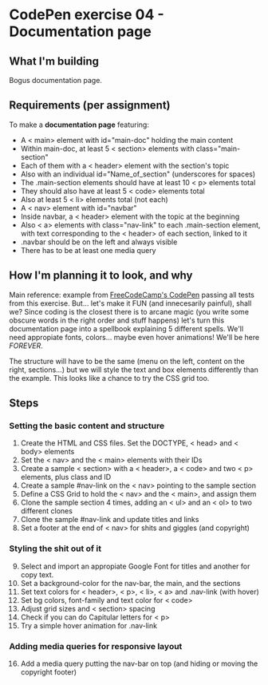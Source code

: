 # CodePen exercise 04 - Documentation page

## What I'm building
Bogus documentation page.

## Requirements (per assignment)
To make a **documentation page** featuring:
- A < main> element with id="main-doc" holding the main content
- Within main-doc, at least 5 < section> elements with class="main-section"
- Each of them with a < header> element with the section's topic
- Also with an individual id="Name_of_section" (underscores for spaces)
- The .main-section elements should have at least 10 < p> elements total
- They should also have at least 5 < code> elements total
- Also at least 5 < li> elements total (not each)
- A < nav> element with id="navbar"
- Inside navbar, a < header> element with the topic at the beginning
- Also < a> elements with class="nav-link" to each .main-section element, with text corresponding to the < header> of each section, linked to it
- .navbar should be on the left and always visible
- There has to be at least one media query


## How I'm planning it to look, and why
Main reference: example from [FreeCodeCamp's CodePen](https://codepen.io/freeCodeCamp/full/NdrKKL) passing all tests from this exercise. But... let's make it FUN (and innecesarily painful), shall we? Since coding is the closest there is to arcane magic (you write some obscure words in the right order and stuff happens) let's turn this documentation page into a spellbook explaining 5 different spells. We'll need appropiate fonts, colors... maybe even hover animations! We'll be here *FOREVER*.

The structure will have to be the same (menu on the left, content on the right, sections...) but we will style the text and box elements differently than the example. This looks like a chance to try the CSS grid too.

## Steps
### Setting the basic content and structure
1. Create the HTML and CSS files. Set the DOCTYPE, < head> and < body> elements
2. Set the < nav> and the < main> elements with their IDs
3. Create a sample < section> with a < header>, a < code> and two < p> elements, plus class and ID
4. Create a sample #nav-link on the < nav> pointing to the sample section
5. Define a CSS Grid to hold the < nav> and the < main>, and assign them
6. Clone the sample section 4 times, adding an < ul> and an < ol> to two different clones
7. Clone the sample #nav-link and update titles and links
8. Set a footer at the end of < nav> for shits and giggles (and copyright)

### Styling the shit out of it
9. Select and import an appropiate Google Font for titles and another for copy text.
10. Set a background-color for the nav-bar, the main, and the sections
11. Set text colors for < header>, < p>, < li>, < a> and .nav-link (with hover)
12. Set bg colors, font-family and text color for < code>
13. Adjust grid sizes and < section> spacing
14. Check if you can do Capitular letters for < p>
15. Try a simple hover animation for .nav-link

### Adding media queries for responsive layout
16. Add a media query putting the nav-bar on top (and hiding or moving the copyright footer) 

